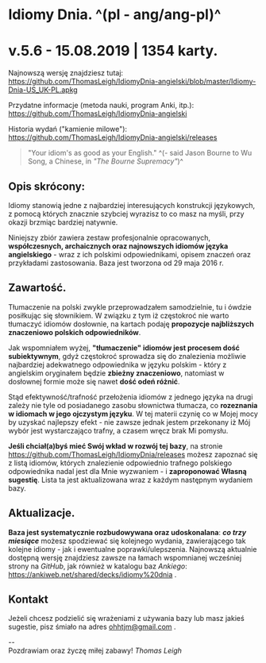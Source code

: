 Idiomy Dnia. ^(pl - ang/ang-pl)^
=======================

# v.5.6 - 15.08.2019 | 1354 karty.

Najnowszą wersję znajdziesz tutaj:
https://github.com/ThomasLeigh/IdiomyDnia-angielski/blob/master/Idiomy-Dnia-US_UK-PL.apkg

Przydatne informacje (metoda nauki, program Anki, itp.):
https://github.com/ThomasLeigh/IdiomyDnia-angielski

Historia wydań ("kamienie milowe"):
https://github.com/ThomasLeigh/IdiomyDnia-angielski/releases


> "Your idiom's as good as your English." ^(- said Jason Bourne to Wu Song, a Chinese, in *"The Bourne Supremacy"*)^


## Opis skrócony:
Idiomy stanowią jedne z najbardziej interesujących konstrukcji językowych, z pomocą których znacznie szybciej wyrazisz to co masz na myśli, przy okazji brzmiąc bardziej natywnie.

Niniejszy zbiór zawiera zestaw profesjonalnie opracowanych, **współczesnych, archaicznych oraz najnowszych idiomów języka angielskiego** - wraz z ich polskimi odpowiednikami, opisem znaczeń oraz przykładami zastosowania. Baza jest tworzona od 29 maja 2016 r.


## Zawartość.
Tłumaczenie na polski zwykle przeprowadzałem samodzielnie, tu i ówdzie posiłkując się słownikiem. W związku z tym iż częstokroć nie warto tłumaczyć idiomów dosłownie, na kartach podaję **propozycje najbliższych znaczeniowo polskich odpowiedników**.

Jak wspomniałem wyżej, **"tłumaczenie" idiomów jest procesem dość subiektywnym**, gdyż częstokroć sprowadza się do znalezienia możliwie najbardziej adekwatnego odpowiednika w języku polskim - który z angielskim oryginałem będzie **zbieżny znaczeniowo**, natomiast w dosłownej formie może się nawet **dość odeń różnić**.

Stąd efektywność/trafność przełożenia idiomów z jednego języka na drugi zależy nie tyle od posiadanego zasobu słownictwa tłumacza, co **rozeznania w idiomach w jego ojczystym języku**. W tej materii czynię co w Mojej mocy by uzyskać najlepszy efekt - nie zawsze jednak jestem przekonany iż Mój wybór jest wystarczająco trafny, a czasem wręcz brak Mi pomysłu.

**Jeśli chciał(a)byś mieć Swój wkład w rozwój tej bazy**, na stronie https://github.com/ThomasLeigh/IdiomyDnia/releases możesz zapoznać się z listą idiomów, których znalezienie odpowiednio trafnego polskiego odpowiednika nadal jest dla Mnie wyzwaniem - i **zaproponować Własną sugestię**. Lista ta jest aktualizowana wraz z każdym następnym wydaniem bazy.



## Aktualizacje.
**Baza jest systematycznie rozbudowywana oraz udoskonalana**: **_co trzy miesiące_** możesz spodziewać się kolejnego wydania, zawierającego tak kolejne idiomy - jak i ewentualne poprawki/ulepszenia. Najnowszą aktualnie dostępną wersję znajdziesz zawsze na łamach wspomnianej wcześniej strony na *GitHub*, jak również w katalogu baz *Ankiego*: https://ankiweb.net/shared/decks/idiomy%20dnia .


## Kontakt
Jeżeli chcesz podzielić się wrażeniami z używania bazy lub masz jakieś sugestie, pisz śmiało na adres <ohhtjm@gmail.com> .


--  
Pozdrawiam oraz życzę miłej zabawy!
*Thomas Leigh*